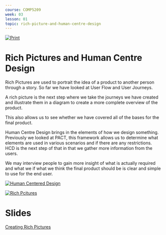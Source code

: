 ```yaml
---
course: COMP5209
week: 03
lesson: 01
topic: rich-picture-and-human-centre-design
---
```


[![Print](https://img.shields.io/badge/DOWNLOAD_PDF-CLICK_HERE-green.svg)](https://github.com/ToiOhomaiBCS/COMP5209-Course-Material/raw/master/week03/session01/readme.pdf)

# Rich Pictures and Human Centre Design

Rich Pictures are used to portrait the idea of a product to another person through a story. So far we have looked at User Flow and User Journeys.

A rich picture is the next step where we take the journeys we have created and illustrate them in a diagram to create a more complete overview of the product.

This also allows us to see whether we have covered all of the bases for the final product.

Human Centre Design brings in the elements of how we design something. Previously we looked at PACT, this framework allows us to determine what elements are used in various scenarios and if there are any restrictions. HCD is the next step of that in that we gather more information from the users.

We may interview people to gain more insight of what is actually required and what we if what we think the final product should be is clear and simple to use for the end user.

[![Human Centered Design](http://i3.ytimg.com/vi/yY96hTb8WgI/hqdefault.jpg)](https://www.youtube.com/embed/yY96hTb8WgI)

[![Rich Pcitures](http://i3.ytimg.com/vi/eiCL29e_szA/hqdefault.jpg)](https://www.youtube.com/embed/eiCL29e_szA)

# Slides

[Creating Rich Pictures](https://docs.google.com/presentation/d/e/2PACX-1vQR6ixYhfXyFW4pKzW_NlrdcqIRdZMgjY3MxlttNQviCduZmdykarK-8XA6gl2uhCyw9lyNF9fHR8yA/embed?start=false)

